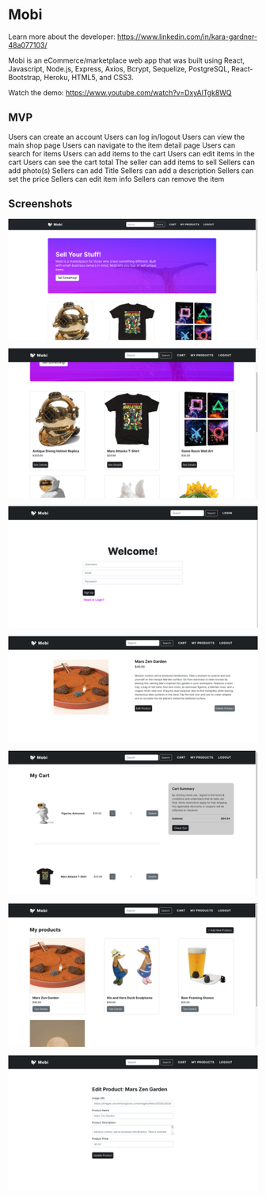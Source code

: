 # Mobi

Learn more about the developer: https://www.linkedin.com/in/kara-gardner-48a077103/

Mobi is an eCommerce/marketplace web app that was built using React, Javascript, Node.js, Express, Axios, Bcrypt, Sequelize,  PostgreSQL, React-Bootstrap, Heroku, HTML5, and CSS3.

Watch the demo: https://www.youtube.com/watch?v=DxyAlTgk8WQ

## MVP
Users can create an account 
Users can log in/logout
Users can view the main shop page
Users can navigate to the item detail page
Users can search for items
Users can add items to the cart
Users can edit items in the cart
Users can see the cart total
The seller can add items to sell 
Sellers can add photo(s)
Sellers can add Title
Sellers can add a description
Sellers can set the price
Sellers can edit item info
Sellers can remove the item

## Screenshots

![Home](/src/assets/Home.png)

![Home 2](/src/assets/Home2.png)

![Register/Login](/src/assets/Register.png)

![Product Details](/src/assets/ProductDetails.png)

![Cart](/src/assets/Cart.png)

![User's Products](/src/assets/UsersProducts.png)

![Edit Product](/src/assets/EditProduct.png)



